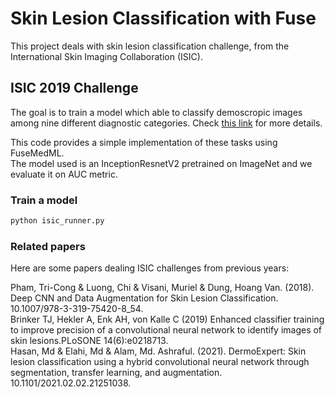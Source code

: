 # Skin Lesion Classification with Fuse

This project deals with skin lesion classification challenge, from the International Skin Imaging Collaboration (ISIC).

## ISIC 2019 Challenge

The goal is to train a model which able to classify demoscropic images among nine different diagnostic categories. Check [this link](https://challenge.isic-archive.com/landing/2019/) for more details.

This code provides a simple implementation of these tasks using FuseMedML.  
The model used is an InceptionResnetV2 pretrained on ImageNet and we evaluate it on AUC metric.

### Train a model

```sh
python isic_runner.py
```

### Related papers

Here are some papers dealing ISIC challenges from previous years:

Pham, Tri-Cong & Luong, Chi & Visani, Muriel & Dung, Hoang Van. (2018). Deep CNN and Data Augmentation for Skin Lesion Classification. 10.1007/978-3-319-75420-8_54.  
Brinker TJ, Hekler A, Enk AH, von Kalle C (2019) Enhanced classifier training to improve precision of a convolutional neural network to identify images of skin lesions.PLoSONE 14(6):e0218713.  
Hasan, Md & Elahi, Md & Alam, Md. Ashraful. (2021). DermoExpert: Skin lesion classification using a hybrid convolutional neural network through segmentation, transfer learning, and augmentation. 10.1101/2021.02.02.21251038.
